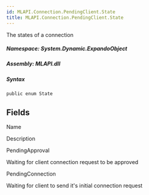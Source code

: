 ```yaml
---  
id: MLAPI.Connection.PendingClient.State  
title: MLAPI.Connection.PendingClient.State  
---
```


<div class="markdown level0 summary">

The states of a connection

</div>

<div class="markdown level0 conceptual">

</div>

##### **Namespace**: System.Dynamic.ExpandoObject

##### **Assembly**: MLAPI.dll

##### Syntax

    public enum State

## Fields

Name

Description

PendingApproval

Waiting for client connection request to be approved

PendingConnection

Waiting for client to send it's initial connection request
